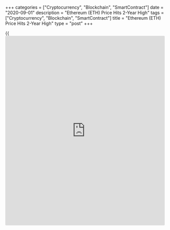 +++
categories = ["Cryptocurrency", "Blockchain", "SmartContract"]
date = "2020-09-01"
description = "Ethereum (ETH) Price Hits 2-Year High"
tags = ["Cryptocurrency", "Blockchain", "SmartContract"]
title = "Ethereum (ETH) Price Hits 2-Year High"
type = "post"
+++

{{<iframe id="large-banner" src="https://www.bounty.group/#slide=20.0" width="100%" height="600" scrolling="no" style="border: 0px solid rgb(216, 221, 230); border-radius: 3px;">}}

The native cryptocurrency of the Ethereum [blockchain](https://www.letsplayfx.com/blog/trade-forex-with-bitcoin/), ETH was trading at
$470 at press time – a level last seen in July 2018. Prices are up more
than 100% this quarter alone, according to CoinDesk’s ether price index.
As ether rose by 10% in the past 24 hours, [bitcoin](https://www.letsplayfx.com/blog/forex-for-bitcoin/) added 3% and is
currently trading near $11,940. Other prominent coins from the CoinDesk
20, like XRP, Stellar XLM, [Litecoin](https://www.playgroundfx.com/blog/litecoin-creator/), [bitcoin](https://www.letsplayfx.com/blog/forex-for-bitcoin/) cash, and Chainlink’s LINK
token, have all rallied by 2%-5% in the past 24 hours.

![Ethereum \(ETH\) Price Hits 2-Year High][1]

Investors may be entering the crypto market via ether and decentralized
finance protocols rather than [bitcoin](https://www.letsplayfx.com/blog/forex-for-bitcoin/), which served as a gateway to
crypto markets during the 2017 bull run, Peters said. On-chain metrics
suggest ether’s price rally has legs. To start with, exchange deposits –
the number of coins held in exchange addresses – declined to 17.99
million ETH on Monday, the lowest level since March 11, according to
data source Glassnode.

Exchange balances have also reduced by over 5% in the past four weeks.
Investors typically move coins off exchanges to their own wallets when
they expect prices to rally. Additionally, the recent price gains look
to have been fueled by strong hands.

The [options](https://www.fixpro.org/post/options-liquidity/) market, too, is biased bullish on ether with the one-,
three- and six-month put-call skews hovering below zero, according to
data provided by the crypto derivatives research firm Skew. That’s a
sign of call [options](https://www.fixpro.org/post/options-liquidity/), or bullish bets, drawing higher prices than puts,
or bearish bets.

Put-call skews have declined sharply today with ether’s rise to fresh
two-year highs above $450. Markets now expect ether to face increased
volatility over the next four weeks, with one-month implied volatility
increasing from 77% to 91% early Tuesday.

_Source:[FXPro][2]_

   1. /files/downloads/7/4/4/744de31bce02e96e7ce67e28132f8eba_8612ca33eeacb4a1468b5300e87d34ac.png
   2. /geturl/index/58a7e3cefd66e8d78da3a200fe982ff82d08bf03/